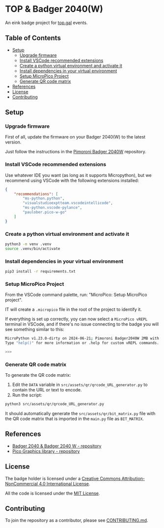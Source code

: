# TOP & Badger 2040(W) <!-- omit in toc -->

An eink badge project for [top.gal](https://top.gal) events.

## Table of Contents <!-- omit in toc -->

- [Setup](#setup)
  - [Upgrade firmware](#upgrade-firmware)
  - [Install VSCode recommended extensions](#install-vscode-recommended-extensions)
  - [Create a python virtual environment and activate it](#create-a-python-virtual-environment-and-activate-it)
  - [Install dependencies in your virtual environment](#install-dependencies-in-your-virtual-environment)
  - [Setup MicroPico Project](#setup-micropico-project)
  - [Generate QR code matrix](#generate-qr-code-matrix)
- [References](#references)
- [License](#license)
- [Contributing](#contributing)

## Setup

### Upgrade firmware

First of all, update the firmware on your Badger 2040(W) to the latest version.

Just follow the instructions in the [Pimoroni Badger 2040W](https://github.com/pimoroni/badger2040) repository.

### Install VSCode recommended extensions

Use whatever IDE you want (as long as it supports Micropython), but we recommend using VSCode with the following extensions installed:

```json
{
    "recommendations": [
        "ms-python.python",
        "visualstudioexptteam.vscodeintellicode",
        "ms-python.vscode-pylance",
        "paulober.pico-w-go"
    ]
}
```

### Create a python virtual environment and activate it

```bash
python3 -m venv .venv
source .venv/bin/activate
```

### Install dependencies in your virtual environment

```bash
pip3 install -r requirements.txt
```

### Setup MicroPico Project

From the VSCode command palette, run: "MicroPico: Setup MicroPico project".

IT will create a `.micropico` file in the root of the project to identify it.

If everything is set up correctly, yoy can now select a `MicroPico vREPL` terminal in VSCode, and if there's no issue connecting to the badge you will see something similar to this:

```bash
MicroPython v1.23.0-dirty on 2024-06-21; Pimoroni Badger2040W 2MB with RP2040
Type "help()" for more information or .help for custom vREPL commands.

>>> 
```


### Generate QR code matrix

To generate the QR code matrix:

1. Edit the `DATA` variable in `src/assets/qr/qrcode_URL_generator.py` to contain the URL or text to encode.
2. Run the script:

```bash
python3 src/assets/qr/qrcode_URL_generator.py
```

It should automatically generate the `src/assets/qr/bit_matrix.py` file with the QR code matrix that is imported in the `main.py` file as `BIT_MATRIX`.

## References

- [Badger 2040 & Badger 2040 W - repository](https://github.com/pimoroni/badger2040)
- [Pico Graphics library - repository](https://github.com/pimoroni/pimoroni-pico/tree/main/micropython/modules/picographics)

## License

The badge holder is licensed under a [Creative Commons Attribution-NonCommercial 4.0 International License](./badge-holder/LICENSE_CC-BY-NC.txt).

All the code is licensed under the [MIT License](LICENSE).

## Contributing

To join the repository as a contributor, please see [CONTRIBUTING.md](CONTRIBUTING.md).
